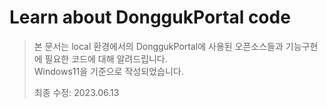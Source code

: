 # Learn about DonggukPortal code

> 본 문서는 local 환경에서의 DonggukPortal에 사용된 오픈소스들과 기능구현에 필요한 코드에 대해 알려드립니다. <br/>
> Windows11을 기준으로 작성되었습니다. 
> 
> 최종 수정: 2023.06.13
